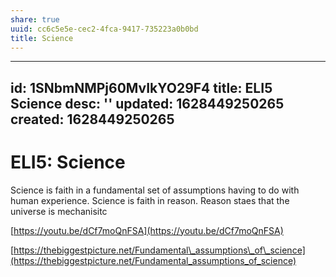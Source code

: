 ```yaml
---
share: true
uuid: cc6c5e5e-cec2-4fca-9417-735223a0b0bd
title: Science
---
```

---
id: 1SNbmNMPj60MvIkYO29F4
title: ELI5 Science
desc: ''
updated: 1628449250265
created: 1628449250265
---
# ELI5: Science
Science is faith in a fundamental set of assumptions having to do with human experience. Science is faith in reason. Reason staes that the universe is mechanisitc

[https://youtu.be/dCf7moQnFSA](https://youtu.be/dCf7moQnFSA)

[https://thebiggestpicture.net/Fundamental\_assumptions\_of\_science](https://thebiggestpicture.net/Fundamental_assumptions_of_science)